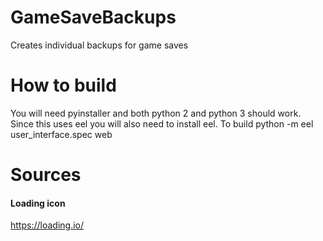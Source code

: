 # GameSaveBackups
Creates individual backups for game saves


# How to build

You will need pyinstaller and both python 2 and python 3 should work.
Since this uses eel you will also need to install eel.
To build python -m eel user_interface.spec web















# Sources

#### Loading icon
https://loading.io/
